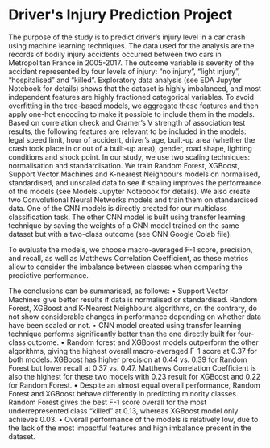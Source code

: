 # Driver's Injury Prediction Project
The purpose of the study is to predict driver’s injury level in a car crash using machine learning techniques. The data used for the analysis are the records of bodily injury accidents occurred between two cars in Metropolitan France in 2005-2017. The outcome variable is severity of the accident represented by four levels of injury: “no injury”, “light injury”, “hospitalised” and “killed”. Exploratory data analysis (see EDA Jupyter Notebook for details) shows that the dataset is highly imbalanced, and most independent features are highly fractioned categorical variables. To avoid overfitting in the tree-based models, we aggregate these features and then apply one-hot encoding to make it possible to include them in the models. Based on correlation check and Cramer’s V strength of association test results, the following features are relevant to be included in the models: legal speed limit, hour of accident, driver’s age, built-up area (whether the crash took place in or out of a built-up area), gender, road shape, lighting conditions and shock point. In our study, we use two scaling techniques: normalisation and standardisation. We train Random Forest, XGBoost, Support Vector Machines and K-nearest Neighbours models on normalised, standardised, and unscaled data to see if scaling improves the performance of the models (see Models Jupyter Notebook for details). We also create two Convolutional Neural Networks models and train them on standardised data. One of the CNN models is directly created for our multiclass classification task. The other CNN model is built using transfer learning technique by saving the weights of a CNN model trained on the same dataset but with a two-class outcome (see CNN Google Colab file).

To evaluate the models, we choose macro-averaged F-1 score, precision, and recall, as well as Matthews Correlation Coefficient, as these metrics allow to consider
the imbalance between classes when comparing the predictive performance. 

The conclusions can be summarised, as follows:
• Support Vector Machines give better results if data is normalised or standardised. Random Forest, XGBoost and K-Nearest Neighbours algorithms, on the contrary, do not show considerable changes in performance depending on whether data have been scaled or not.
• CNN model created using transfer learning technique performs significantly better than the one directly built for four-class outcome.
• Random forest and XGBoost models outperform the other algorithms, giving the highest overall macro-averaged F-1 score at 0.37 for both models. XGBoost has higher precision at 0.44 vs. 0.39 for Random Forest but lower recall at 0.37 vs. 0.47. Matthews Correlation Coefficient is also the highest for these two models with 0.23 result for XGBoost and 0.22 for Random Forest.
• Despite an almost equal overall performance, Random Forest and XGBoost behave differently in predicting minority classes. Random Forest gives the best F-1 score overall for the most underrepresented class “killed” at 0.13, whereas XGBoost model only achieves 0.03.
• Overall performance of the models is relatively low, due to the lack of the most impactful features and high imbalance present in the dataset.
